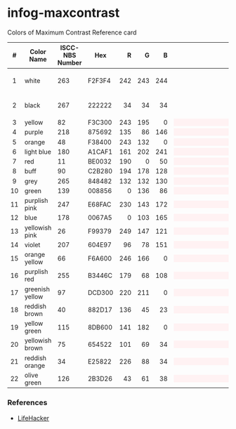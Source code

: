 # infog-maxcontrast
Colors of Maximum Contrast Reference card

| # |Color Name      |ISCC-NBS Number|   Hex  | R | G | B |Sample|
|:-:|----------------|---------------|--------|--:|--:|--:|-----:|
| 1 | white          |263            | F2F3F4 |242|243|244|![white](white.svg)|
| 2 | black          |267            | 222222 | 34| 34| 34|![black](black.svg)|
| 3 | yellow         |82	           | F3C300 |243|195|  0|<div style='background:#FFF2F3F4; width:256px;'>&nbsp;</div>|
| 4 | purple         |218            | 875692 |135| 86|146|<div style='background:#FFF2F3F4; width:256px;'>&nbsp;</div>|
| 5 | orange         |48             | F38400 |243|132|  0|<div style='background:#FFF2F3F4; width:256px;'>&nbsp;</div>|
| 6 | light blue     |180            | A1CAF1 |161|202|241|<div style='background:#FFF2F3F4; width:256px;'>&nbsp;</div>|
| 7 | red            |11             | BE0032 |190|  0| 50|<div style='background:#FFF2F3F4; width:256px;'>&nbsp;</div>|
| 8 | buff           |90             | C2B280 |194|178|128|<div style='background:#FFF2F3F4; width:256px;'>&nbsp;</div>|
| 9 | grey           |265            | 848482 |132|132|130|<div style='background:#FFF2F3F4; width:256px;'>&nbsp;</div>|
|10 | green          |139            | 008856 |  0|136| 86|<div style='background:#FFF2F3F4; width:256px;'>&nbsp;</div>|
|11 | purplish pink  |247            | E68FAC |230|143|172|<div style='background:#FFF2F3F4; width:256px;'>&nbsp;</div>|
|12 | blue           |178            | 0067A5 |  0|103|165|<div style='background:#FFF2F3F4; width:256px;'>&nbsp;</div>|
|13 | yellowish pink |26             | F99379 |249|147|121|<div style='background:#FFF2F3F4; width:256px;'>&nbsp;</div>|
|14 | violet         |207            | 604E97 | 96| 78|151|<div style='background:#FFF2F3F4; width:256px;'>&nbsp;</div>|
|15 | orange yellow  |66             | F6A600 |246|166|  0|<div style='background:#FFF2F3F4; width:256px;'>&nbsp;</div>|
|16 | purplish red   |255            | B3446C |179| 68|108|<div style='background:#FFF2F3F4; width:256px;'>&nbsp;</div>|
|17 | greenish yellow|97             | DCD300 |220|211|  0|<div style='background:#FFF2F3F4; width:256px;'>&nbsp;</div>|
|18 | reddish brown  |40             | 882D17 |136| 45| 23|<div style='background:#FFF2F3F4; width:256px;'>&nbsp;</div>|
|19 | yellow green   |115            | 8DB600 |141|182|  0|<div style='background:#FFF2F3F4; width:256px;'>&nbsp;</div>|
|20 | yellowish brown|75             | 654522 |101| 69| 34|<div style='background:#FFF2F3F4; width:256px;'>&nbsp;</div>|
|21 | reddish orange |34             | E25822 |226| 88| 34|<div style='background:#FFF2F3F4; width:256px;'>&nbsp;</div>|
|22 | olive green    |126            | 2B3D26 | 43| 61| 38|<div style='background:#FFF2F3F4; width:256px;'>&nbsp;</div>|


### References
* [LifeHacker](http://hackerspace.lifehacker.com/some-os-x-calendar-tips-1658107833/1665644975/+whitsongordon)
